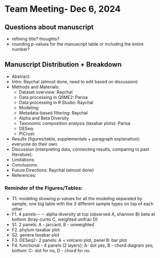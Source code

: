 # Team Meeting- Dec 6, 2024

## Questions about manuscript
- refining title? thoughts?
- rounding p-values for the manuscript table or including the entire number?


## Manuscript Distribution + Breakdown
- Abstract:
- Intro: Raychal (almost done, need to edit based on discussion)
- Methods and Materials:
  - Dataset overview: Raychal
  - Data processing in QIIME2: Parisa
  - Data processing in R Studio: Raychal 
  - Modeling:
  - Metadata-based filtering: Raychal
  - Alpha and Beta Diversity
  - Taxonomic composition analysis (taxabar plots): Parisa
  - DESeq:
  - PiCrust:
- Results (figures/table, supplementals + paragraph explanation): everyone do their own
- Discussion (interpreting data, connecting results, comparing to past literature):
- Limitations:
- Conclusions: 
- Future Directions: Raychal (almost done)
- References:

### Reminder of the Figures/Tables:
- T1: modeling showing p-values for all the modeling separated by sample, one big table with the 3 different sample types on top of each other
- F1. 4 panels-- -- alpha diversity at top (observed A, shannon B) beta at bottom (bray-curtis C, weighted unifrac D)
- S1. 2 panels: A - jaccard, B - unweighted
- F2. phylum taxabar plot
- S2. genera taxabar plot
- F3. DESeq2- 2 panels: A = volcano plot, panel B: bar plot
- F4. functional - 4 panels (2 layers); A- dot yes, B - chord diagram yes; bottom: C- dot for no, D - chord for no.
